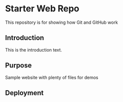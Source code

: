 # Starter Web Repo

This repository is for showing how Git and GitHub work

## Introduction

This is the introduction text.

## Purpose

Sample website with plenty of files for demos

## Deployment 


